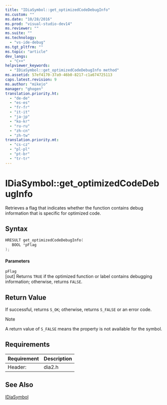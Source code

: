 ```yaml
---
title: "IDiaSymbol::get_optimizedCodeDebugInfo"
ms.custom: ""
ms.date: "10/28/2016"
ms.prod: "visual-studio-dev14"
ms.reviewer: ""
ms.suite: ""
ms.technology: 
  - "vs-ide-debug"
ms.tgt_pltfrm: ""
ms.topic: "article"
dev_langs: 
  - "C++"
helpviewer_keywords: 
  - "IDiaSymbol::get_optimizedCodeDebugInfo method"
ms.assetid: 57ef4170-37a9-46b0-8217-c1a674725113
caps.latest.revision: 9
ms.author: "mikejo"
manager: "ghogen"
translation.priority.ht: 
  - "de-de"
  - "es-es"
  - "fr-fr"
  - "it-it"
  - "ja-jp"
  - "ko-kr"
  - "ru-ru"
  - "zh-cn"
  - "zh-tw"
translation.priority.mt: 
  - "cs-cz"
  - "pl-pl"
  - "pt-br"
  - "tr-tr"
---
```

# IDiaSymbol::get_optimizedCodeDebugInfo
Retrieves a flag that indicates whether the function contains debug information that is specific for optimized code.  
  
## Syntax  
  
```cpp  
HRESULT get_optimizedCodeDebugInfo(  
   BOOL *pFlag  
);  
```  
  
#### Parameters  
 `pFlag`  
 [out] Returns `TRUE` if the optimized function or label contains debugging information; otherwise, returns `FALSE`.  
  
## Return Value  
 If successful, returns `S_OK`; otherwise, returns `S_FALSE` or an error code.  
  
> [!NOTE]
>  A return value of `S_FALSE` means the property is not available for the symbol.  
  
## Requirements  
  
|Requirement|Description|  
|-----------------|-----------------|  
|Header:|dia2.h|  
  
## See Also  
 [IDiaSymbol](../../debugger/debug-interface-access/idiasymbol.md)
